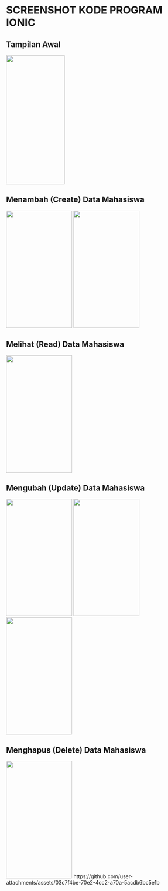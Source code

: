 # SCREENSHOT KODE PROGRAM IONIC 

## Tampilan Awal<br>
<img src="https://github.com/user-attachments/assets/255df3f3-b69c-4774-b4be-a97415bdb582" width="160" height="352"/><br>

## Menambah (Create) Data Mahasiswa<br>
<img src="https://github.com/user-attachments/assets/4df5935b-fd53-4cef-a111-178da6f8a8f7" width="180" height="320"/>
<img src="https://github.com/user-attachments/assets/88413136-802c-4ad4-8fa6-8d8ff6eae367" width="180" height="320"/><br>

## Melihat (Read) Data Mahasiswa<br>
<img src="https://github.com/user-attachments/assets/601c3e60-0e4e-4bf5-87c9-c5e7ace5a407" width="180" height="320"/><br>

## Mengubah (Update) Data Mahasiswa<br>
<img src="https://github.com/user-attachments/assets/d8b94886-c740-419b-a292-31fb29fb2d2e" width="180" height="320"/>
<img src="https://github.com/user-attachments/assets/3bfacefc-7aa1-4f9e-9eea-d5f365b471ec" width="180" height="320"/>
<img src="https://github.com/user-attachments/assets/5d5e75b1-ee2a-4901-a889-3e44512e6347" width="180" height="320"/><br>

## Menghapus (Delete) Data Mahasiswa<br>
<img src="https://github.com/user-attachments/assets/4de4cb25-647d-4286-8ed1-8cedb331edf3" width="180" height="320"/>
https://github.com/user-attachments/assets/03c7f4be-70e2-4cc2-a70a-5acdb6bc5e1b

